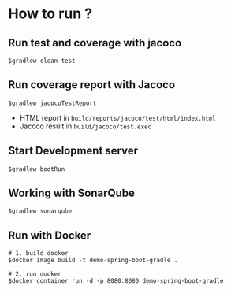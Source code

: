 # How to run ?

## Run test and coverage with jacoco

```
$gradlew clean test
```

## Run coverage report with Jacoco

```
$gradlew jacocoTestReport
```

- HTML report in `build/reports/jacoco/test/html/index.html`
- Jacoco result in `build/jacoco/test.exec`

## Start Development server

```
$gradlew bootRun
```

## Working with SonarQube

```
$gradlew sonarqube
```

## Run with Docker

```
# 1. build docker
$docker image build -t demo-spring-boot-gradle .
```

```
# 2. run docker
$docker container run -d -p 8080:8080 demo-spring-boot-gradle
```
